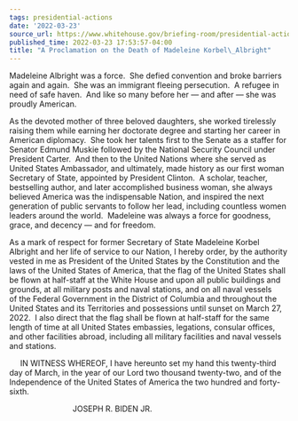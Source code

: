 ```yaml
---
tags: presidential-actions
date: '2022-03-23'
source_url: https://www.whitehouse.gov/briefing-room/presidential-actions/2022/03/23/a-proclamation-on-the-death-of-madeleine-korbel-albright/
published_time: 2022-03-23 17:53:57-04:00
title: "A Proclamation on the Death of Madeleine Korbel\_Albright"
---
```

 
Madeleine Albright was a force.  She defied convention and broke
barriers again and again.  She was an immigrant fleeing persecution.  A
refugee in need of safe haven.  And like so many before her — and after
— she was proudly American.

As the devoted mother of three beloved daughters, she worked tirelessly
raising them while earning her doctorate degree and starting her career
in American diplomacy.  She took her talents first to the Senate as a
staffer for Senator Edmund Muskie followed by the National Security
Council under President Carter.  And then to the United Nations where
she served as United States Ambassador, and ultimately, made history as
our first woman Secretary of State, appointed by President Clinton.  A
scholar, teacher, bestselling author, and later accomplished business
woman, she always believed America was the indispensable Nation, and
inspired the next generation of public servants to follow her lead,
including countless women leaders around the world.  Madeleine was
always a force for goodness, grace, and decency — and for freedom.

As a mark of respect for former Secretary of State Madeleine Korbel
Albright and her life of service to our Nation, I hereby order, by the
authority vested in me as President of the United States by the
Constitution and the laws of the United States of America, that the flag
of the United States shall be flown at half-staff at the White House and
upon all public buildings and grounds, at all military posts and naval
stations, and on all naval vessels of the Federal Government in the
District of Columbia and throughout the United States and its
Territories and possessions until sunset on March 27, 2022.  I also
direct that the flag shall be flown at half-staff for the same length of
time at all United States embassies, legations, consular offices, and
other facilities abroad, including all military facilities and naval
vessels and stations.

     IN WITNESS WHEREOF, I have hereunto set my hand this twenty-third
day of March, in the year of our Lord two thousand twenty-two, and of
the Independence of the United States of America the two hundred and
forty-sixth.

                             JOSEPH R. BIDEN JR.
